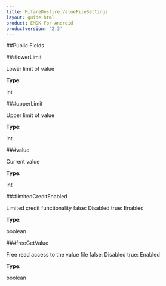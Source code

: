 ```yaml
---
title: MifareDesfire.ValueFileSettings
layout: guide.html
product: EMDK For Android
productversion: '2.3'
---
```




##Public Fields

###lowerLimit

Lower limit of value

**Type:**

int

###upperLimit

Upper limit of value

**Type:**

int

###value

Current value

**Type:**

int

###limitedCreditEnabled

Limited credit functionality false: Disabled true: Enabled

**Type:**

boolean

###freeGetValue

Free read access to the value file false: Disabled true: Enabled

**Type:**

boolean













